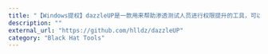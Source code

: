 ```yaml
---
title: "【Windows提权】dazzleUP是一款用来帮助渗透测试人员进行权限提升的工具，可以在window系统中查找脆弱面进行攻击。工具包括两部分检查内容，exploit检查和错误配置检查。"
description: ""
external_url: "https://github.com/hlldz/dazzleUP"
category: "Black Hat Tools"
---
```

